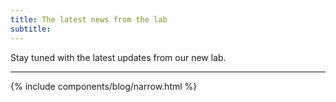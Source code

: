 ```yaml
---
title: The latest news from the lab
subtitle: 
---
```


Stay tuned with the latest updates from our new lab.

---


 {% include components/blog/narrow.html %}  



